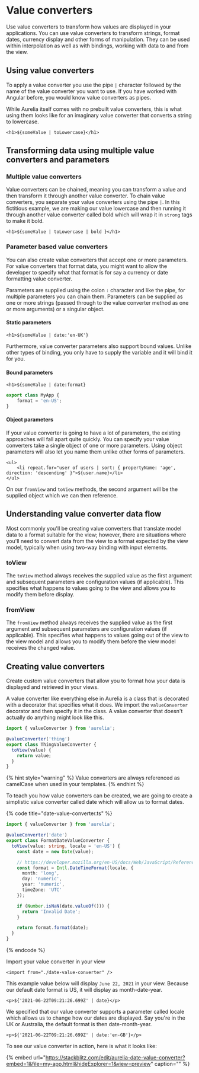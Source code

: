 # Value converters

Use value converters to transform how values are displayed in your applications. You can use value converters to transform strings, format dates, currency display and other forms of manipulation. They can be used within interpolation as well as with bindings, working with data to and from the view.

## Using value converters

To apply a value converter you use the pipe `|` character followed by the name of the value converter you want to use. If you have worked with Angular before, you would know value converters as pipes.

While Aurelia itself comes with no prebuilt value converters, this is what using them looks like for an imaginary value converter that converts a string to lowercase.

```markup
<h1>${someValue | toLowercase}</h1>
```

## Transforming data using multiple value converters and parameters

### Multiple value converters

Value converters can be chained, meaning you can transform a value and then transform it through another value converter. To chain value converters, you separate your value converters using the pipe `|`. In this fictitious example, we are making our value lowercase and then running it through another value converter called bold which will wrap it in `strong` tags to make it bold.

```markup
<h1>${someValue | toLowercase | bold }</h1>
```

### Parameter based value converters

You can also create value converters that accept one or more parameters. For value converters that format data, you might want to allow the developer to specify what that format is for say a currency or date formatting value converter.

Parameters are supplied using the colon `:` character and like the pipe, for multiple parameters you can chain them. Parameters can be supplied as one or more strings \(passed through to the value converter method as one or more arguments\) or a singular object.

#### Static parameters

```markup
<h1>${someValue | date:'en-UK'}
```

Furthermore, value converter parameters also support bound values. Unlike other types of binding, you only have to supply the variable and it will bind it for you.

#### Bound parameters

```markup
<h1>${someValue | date:format}
```

```typescript
export class MyApp {
    format = 'en-US';
}
```

#### Object parameters

If your value converter is going to have a lot of parameters, the existing approaches will fall apart quite quickly. You can specify your value converters take a single object of one or more parameters. Using object parameters will also let you name them unlike other forms of parameters.

```text
<ul>
    <li repeat.for="user of users | sort: { propertyName: 'age', direction: 'descending' }">${user.name}</li>
</ul>
```

On our `fromView` and `toView` methods, the second argument will be the supplied object which we can then reference.

## Understanding value converter data flow

Most commonly you'll be creating value converters that translate model data to a format suitable for the view; however, there are situations where you'll need to convert data from the view to a format expected by the view model, typically when using two-way binding with input elements.

### toView

The `toView` method always receives the supplied value as the first argument and subsequent parameters are configuration values \(if applicable\). This specifies what happens to values going to the view and allows you to modify them before display.

### fromView

The `fromView` method always receives the supplied value as the first argument and subsequent parameters are configuration values \(if applicable\). This specifies what happens to values going out of the view to the view model and allows you to modify them before the view model receives the changed value.

## Creating value converters

Create custom value converters that allow you to format how your data is displayed and retrieved in your views.

A value converter like everything else in Aurelia is a class that is decorated with a decorator that specifies what it does. We import the `valueConverter` decorator and then specify it in the class. A value converter that doesn't actually do anything might look like this.

```typescript
import { valueConverter } from 'aurelia';

@valueConverter('thing')
export class ThingValueConverter {
  toView(value) {
    return value;
  }
}
```

{% hint style="warning" %}
Value converters are always referenced as camelCase when used in your templates.
{% endhint %}

To teach you how value converters can be created, we are going to create a simplistic value converter called date which will allow us to format dates.

{% code title="date-value-converter.ts" %}
```typescript
import { valueConverter } from 'aurelia';

@valueConverter('date')
export class FormatDateValueConverter {
  toView(value: string, locale = 'en-US') {
    const date = new Date(value);

    // https://developer.mozilla.org/en-US/docs/Web/JavaScript/Reference/Global_Objects/Intl/DateTimeFormat/DateTimeFormat
    const format = Intl.DateTimeFormat(locale, {
      month: 'long',
      day: 'numeric',
      year: 'numeric',
      timeZone: 'UTC'
    });

    if (Number.isNaN(date.valueOf())) {
      return 'Invalid Date';
    }

    return format.format(date);
  }
}
```
{% endcode %}

Import your value converter in your view

```text
<import from="./date-value-converter" />
```

This example value below will display `June 22, 2021` in your view. Because our default date format is US, it will display as month-date-year.

```text
<p>${'2021-06-22T09:21:26.699Z' | date}</p>
```

We specified that our value converter supports a parameter called locale which allows us to change how our dates are displayed. Say you're in the UK or Australia, the default format is then date-month-year.

```text
<p>${'2021-06-22T09:21:26.699Z' | date:'en-GB'}</p>
```

To see our value converter in action, here is what it looks like:

{% embed url="https://stackblitz.com/edit/aurelia-date-value-converter?embed=1&file=my-app.html&hideExplorer=1&view=preview" caption="" %}

